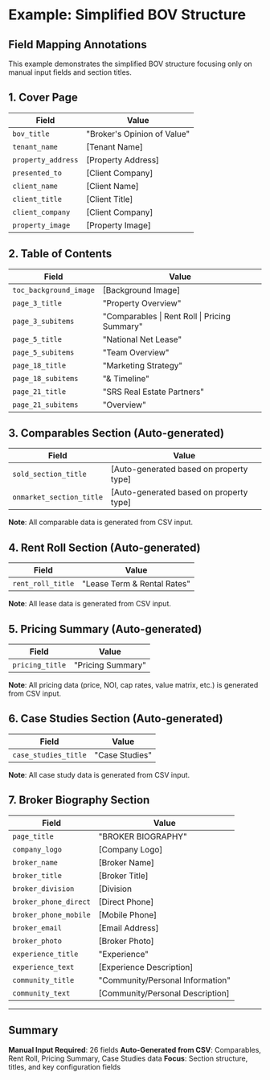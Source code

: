 # Example: Simplified BOV Structure

## Field Mapping Annotations
This example demonstrates the simplified BOV structure focusing only on manual input fields and section titles.

## 1. Cover Page
| Field | Value |
|-------|-------|
| `bov_title` | "Broker's Opinion of Value" |
| `tenant_name` | [Tenant Name] |
| `property_address` | [Property Address] |
| `presented_to` | [Client Company] |
| `client_name` | [Client Name] |
| `client_title` | [Client Title] |
| `client_company` | [Client Company] |
| `property_image` | [Property Image] |

## 2. Table of Contents
| Field | Value |
|-------|-------|
| `toc_background_image` | [Background Image] |
| `page_3_title` | "Property Overview" |
| `page_3_subitems` | "Comparables \| Rent Roll \| Pricing Summary" |
| `page_5_title` | "National Net Lease" |
| `page_5_subitems` | "Team Overview" |
| `page_18_title` | "Marketing Strategy" |
| `page_18_subitems` | "& Timeline" |
| `page_21_title` | "SRS Real Estate Partners" |
| `page_21_subitems` | "Overview" |

## 3. Comparables Section (Auto-generated)
| Field | Value |
|-------|-------|
| `sold_section_title` | [Auto-generated based on property type] |
| `onmarket_section_title` | [Auto-generated based on property type] |

**Note**: All comparable data is generated from CSV input.

## 4. Rent Roll Section (Auto-generated)
| Field | Value |
|-------|-------|
| `rent_roll_title` | "Lease Term & Rental Rates" |

**Note**: All lease data is generated from CSV input.

## 5. Pricing Summary (Auto-generated)
| Field | Value |
|-------|-------|
| `pricing_title` | "Pricing Summary" |

**Note**: All pricing data (price, NOI, cap rates, value matrix, etc.) is generated from CSV input.

## 6. Case Studies Section (Auto-generated)
| Field | Value |
|-------|-------|
| `case_studies_title` | "Case Studies" |

**Note**: All case study data is generated from CSV input.

## 7. Broker Biography Section
| Field | Value |
|-------|-------|
| `page_title` | "BROKER BIOGRAPHY" |
| `company_logo` | [Company Logo] |
| `broker_name` | [Broker Name] |
| `broker_title` | [Broker Title] |
| `broker_division` | [Division | Location] |
| `broker_phone_direct` | [Direct Phone] |
| `broker_phone_mobile` | [Mobile Phone] |
| `broker_email` | [Email Address] |
| `broker_photo` | [Broker Photo] |
| `experience_title` | "Experience" |
| `experience_text` | [Experience Description] |
| `community_title` | "Community/Personal Information" |
| `community_text` | [Community/Personal Description] |

---

## Summary

**Manual Input Required**: 26 fields
**Auto-Generated from CSV**: Comparables, Rent Roll, Pricing Summary, Case Studies data
**Focus**: Section structure, titles, and key configuration fields
